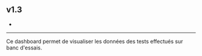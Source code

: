 v1.3
----
- 
----
Ce dashboard permet de visualiser les données des tests effectués sur banc d'essais.
